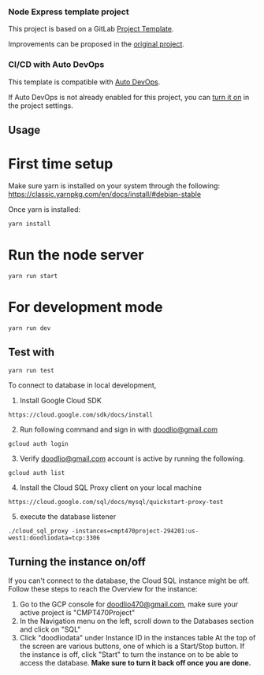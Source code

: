 ### Node Express template project

This project is based on a GitLab [Project Template](https://docs.gitlab.com/ee/gitlab-basics/create-project.html).

Improvements can be proposed in the [original project](https://gitlab.com/gitlab-org/project-templates/express).

### CI/CD with Auto DevOps

This template is compatible with [Auto DevOps](https://docs.gitlab.com/ee/topics/autodevops/).

If Auto DevOps is not already enabled for this project, you can [turn it on](https://docs.gitlab.com/ee/topics/autodevops/#enabling-auto-devops) in the project settings.

## Usage

# First time setup
Make sure yarn is installed on your system through the following:
https://classic.yarnpkg.com/en/docs/install/#debian-stable

Once yarn is installed:
```
yarn install
```

# Run the node server
``` 
yarn run start
```

# For development mode
```
yarn run dev
```

## Test with
``` 
yarn run test
```

To connect to database in local development,
1. Install Google Cloud SDK
```
https://cloud.google.com/sdk/docs/install
```

2. Run following command and sign in with doodlio@gmail.com
```
gcloud auth login
```

3. Verify doodlio@gmail.com account is active by running the following.
```
gcloud auth list
```

4. Install the Cloud SQL Proxy client on your local machine
```
https://cloud.google.com/sql/docs/mysql/quickstart-proxy-test
```

5. execute the database listener
```
./cloud_sql_proxy -instances=cmpt470project-294201:us-west1:doodliodata=tcp:3306
```

## Turning the instance on/off
If you can't connect to the database, the Cloud SQL instance might be off. Follow these steps to reach the Overview for the instance:
1. Go to the GCP console for doodlio470@gmail.com, make sure your active project is "CMPT470Project"
2. In the Navigation menu on the left, scroll down to the Databases section and click on "SQL"
3. Click "doodliodata" under Instance ID in the instances table
At the top of the screen are various buttons, one of which is a Start/Stop button. If the instance is off, click "Start" to turn the instance on to be able to access the database. **Make sure to turn it back off once you are done.**